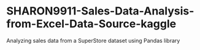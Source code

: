 # SHARON9911-Sales-Data-Analysis-from-Excel-Data-Source-kaggle

Analyzing sales data from a SuperStore dataset using Pandas library
